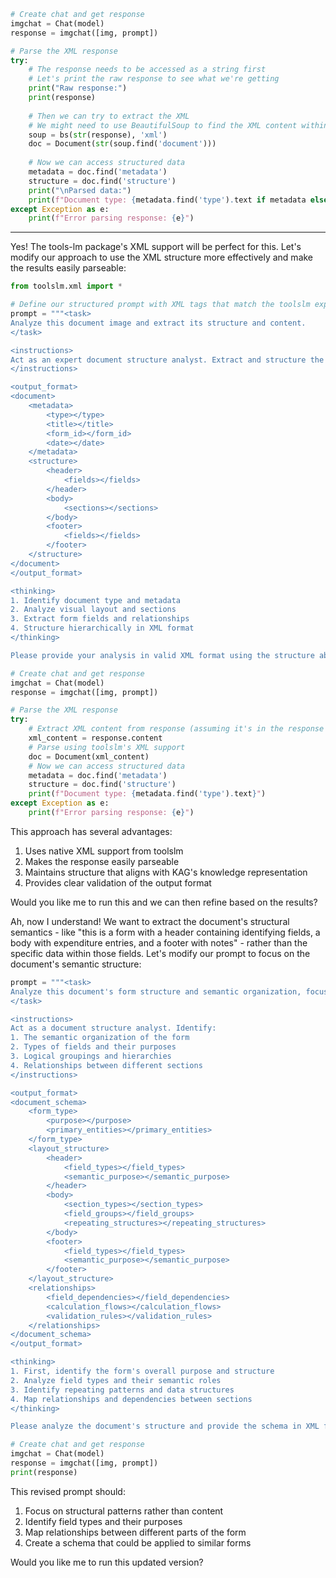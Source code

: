 ```python
# Create chat and get response
imgchat = Chat(model)
response = imgchat([img, prompt])

# Parse the XML response
try:
    # The response needs to be accessed as a string first
    # Let's print the raw response to see what we're getting
    print("Raw response:")
    print(response)
    
    # Then we can try to extract the XML
    # We might need to use BeautifulSoup to find the XML content within the response
    soup = bs(str(response), 'xml')
    doc = Document(str(soup.find('document')))
    
    # Now we can access structured data
    metadata = doc.find('metadata')
    structure = doc.find('structure')
    print("\nParsed data:")
    print(f"Document type: {metadata.find('type').text if metadata else 'Not found'}")
except Exception as e:
    print(f"Error parsing response: {e}")
```

---
Yes! The tools-lm package's XML support will be perfect for this. Let's modify our approach to use the XML structure more effectively and make the results easily parseable:

```python
from toolslm.xml import *

# Define our structured prompt with XML tags that match the toolslm expectations
prompt = """<task>
Analyze this document image and extract its structure and content.
</task>

<instructions>
Act as an expert document structure analyst. Extract and structure the document information hierarchically.
</instructions>

<output_format>
<document>
    <metadata>
        <type></type>
        <title></title>
        <form_id></form_id>
        <date></date>
    </metadata>
    <structure>
        <header>
            <fields></fields>
        </header>
        <body>
            <sections></sections>
        </body>
        <footer>
            <fields></fields>
        </footer>
    </structure>
</document>
</output_format>

<thinking>
1. Identify document type and metadata
2. Analyze visual layout and sections
3. Extract form fields and relationships
4. Structure hierarchically in XML format
</thinking>

Please provide your analysis in valid XML format using the structure above."""

# Create chat and get response
imgchat = Chat(model)
response = imgchat([img, prompt])

# Parse the XML response
try:
    # Extract XML content from response (assuming it's in the response text)
    xml_content = response.content
    # Parse using toolslm's XML support
    doc = Document(xml_content)
    # Now we can access structured data
    metadata = doc.find('metadata')
    structure = doc.find('structure')
    print(f"Document type: {metadata.find('type').text}")
except Exception as e:
    print(f"Error parsing response: {e}")
```

This approach has several advantages:
1. Uses native XML support from toolslm
2. Makes the response easily parseable 
3. Maintains structure that aligns with KAG's knowledge representation
4. Provides clear validation of the output format

Would you like me to run this and we can then refine based on the results?

Ah, now I understand! We want to extract the document's structural semantics - like "this is a form with a header containing identifying fields, a body with expenditure entries, and a footer with notes" - rather than the specific data within those fields. Let's modify our prompt to focus on the document's semantic structure:

```python
prompt = """<task>
Analyze this document's form structure and semantic organization, focusing on the types of fields and their relationships rather than their contents.
</task>

<instructions>
Act as a document structure analyst. Identify:
1. The semantic organization of the form
2. Types of fields and their purposes
3. Logical groupings and hierarchies
4. Relationships between different sections
</instructions>

<output_format>
<document_schema>
    <form_type>
        <purpose></purpose>
        <primary_entities></primary_entities>
    </form_type>
    <layout_structure>
        <header>
            <field_types></field_types>
            <semantic_purpose></semantic_purpose>
        </header>
        <body>
            <section_types></section_types>
            <field_groups></field_groups>
            <repeating_structures></repeating_structures>
        </body>
        <footer>
            <field_types></field_types>
            <semantic_purpose></semantic_purpose>
        </footer>
    </layout_structure>
    <relationships>
        <field_dependencies></field_dependencies>
        <calculation_flows></calculation_flows>
        <validation_rules></validation_rules>
    </relationships>
</document_schema>
</output_format>

<thinking>
1. First, identify the form's overall purpose and structure
2. Analyze field types and their semantic roles
3. Identify repeating patterns and data structures
4. Map relationships and dependencies between sections
</thinking>

Please analyze the document's structure and provide the schema in XML format."""

# Create chat and get response
imgchat = Chat(model)
response = imgchat([img, prompt])
print(response)
```

This revised prompt should:
1. Focus on structural patterns rather than content
2. Identify field types and their purposes
3. Map relationships between different parts of the form
4. Create a schema that could be applied to similar forms

Would you like me to run this updated version?
